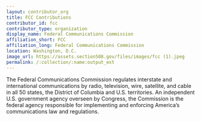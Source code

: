 ```yaml
---
layout: contributor_org
title: FCC Contributions
contributor_id: fcc
contributor_type: organization
display_name: Federal Communications Commission
affiliation_short: FCC
affiliation_long: Federal Communications Commission
location: Washington, D.C.
image_url: https://assets.section508.gov/files/images/fcc (1).jpeg
permalink: /:collection/:name:output_ext
---
```

The Federal Communications Commission regulates interstate and international communications by radio, television, wire, satellite, and cable in all 50 states, the District of Columbia and U.S. territories. An independent U.S. government agency overseen by Congress, the Commission is the federal agency responsible for implementing and enforcing America’s communications law and regulations.